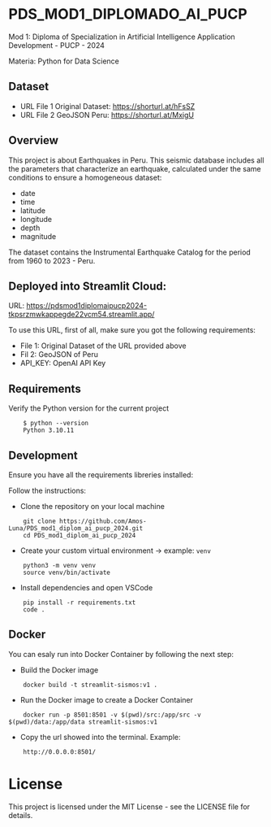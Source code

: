# PDS_MOD1_DIPLOMADO_AI_PUCP

Mod 1: Diploma of Specialization in Artificial Intelligence Application Development - PUCP - 2024

Materia: Python for Data Science

## Dataset

- URL File 1 Original Dataset: https://shorturl.at/hFsSZ
- URL File 2 GeoJSON Peru: https://shorturl.at/MxigU


## Overview

This project is about Earthquakes in Peru.
This seismic database includes all the parameters that characterize an earthquake, calculated under the same conditions to ensure a homogeneous dataset:

- date
- time
- latitude
- longitude
- depth
- magnitude

The dataset contains the Instrumental Earthquake Catalog for the period from 1960 to 2023 - Peru.

## Deployed into Streamlit Cloud:

URL: https://pdsmod1diplomaipucp2024-tkpsrzmwkappegde22vcm54.streamlit.app/

To use this URL, first of all, make sure you got the following requirements:

- File 1: Original Dataset of the URL provided above
- Fil 2: GeoJSON of Peru
- API_KEY: OpenAI API Key 
  

## Requirements

Verify the Python version for the current project

```
    $ python --version
    Python 3.10.11
```

## Development

Ensure you have all the requirements libreries installed:

Follow the instructions:

- Clone the repository on your local machine

```
    git clone https://github.com/Amos-Luna/PDS_mod1_diplom_ai_pucp_2024.git
    cd PDS_mod1_diplom_ai_pucp_2024
```

- Create your custom virtual environment -> example: `venv`

```
    python3 -m venv venv
    source venv/bin/activate
```

- Install dependencies and open VSCode

```
    pip install -r requirements.txt
    code .
```

## Docker

You can esaly run into Docker Container by following the next step:

- Build the Docker image

```
    docker build -t streamlit-sismos:v1 .
```

- Run the Docker image to create a Docker Container

```
    docker run -p 8501:8501 -v $(pwd)/src:/app/src -v $(pwd)/data:/app/data streamlit-sismos:v1
```

- Copy the url showed into the terminal. Example:

```
    http://0.0.0.0:8501/
```

# License

This project is licensed under the MIT License - see the LICENSE file for details.
